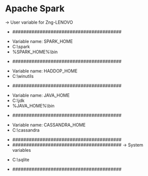 # Apache Spark

-> User variable for Zng-LENOVO
* ########################################
- Variable name: SPARK_HOME
- C:\spark
- %SPARK_HOME%\bin 
* ########################################
- Variable name: HADDOP_HOME
- C:\winutils
* ########################################
- Variable name: JAVA_HOME
- C:\jdk
- %JAVA_HOME%\bin
* ########################################
- Variable name: CASSANDRA_HOME
- C:\cassandra
* ########################################
* ########################################
-> System variables
- C:\sqlite
* ########################################
